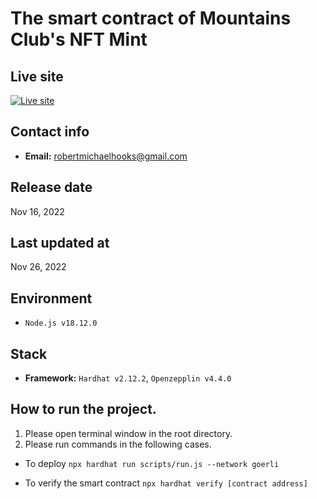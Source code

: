 # The smart contract of Mountains Club's NFT Mint

## Live site
[![Live site](readme_images/guide-site.png)](https://mintmountainsclub.ch)

## Contact info
- **Email:** robertmichaelhooks@gmail.com


## Release date
Nov 16, 2022

## Last updated at
Nov 26, 2022

## Environment
- `Node.js v18.12.0`

## Stack
- **Framework:** `Hardhat v2.12.2`, `Openzepplin v4.4.0`

## How to run the project.
1. Please open terminal window in the root directory.
2. Please run commands in the following cases.
- To deploy
`npx hardhat run scripts/run.js --network goerli`

- To verify the smart contract
`npx hardhat verify [contract address]`

